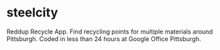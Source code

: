 steelcity
=========

Reddup Recycle App. Find recycling points for multiple materials around Pittsburgh. Coded in less than 24 hours at Google Office Pittsburgh.
